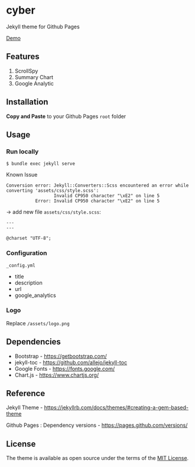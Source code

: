 # cyber

Jekyll theme for Github Pages

[Demo]( https://jayeeeeee.github.io/ )

## Features

1. ScrollSpy
2. Summary Chart
3. Google Analytic

## Installation

**Copy and Paste** to your Github Pages `root` folder

## Usage

### Run locally

```shell
$ bundle exec jekyll serve
```

Known Issue

```shell
Conversion error: Jekyll::Converters::Scss encountered an error while converting 'assets/css/style.scss':
                  Invalid CP950 character "\xE2" on line 5
           Error: Invalid CP950 character "\xE2" on line 5
```

-> add new file `assets/css/style.scss`:

```text
---
---

@charset "UTF-8";
```

### Configuration

`_config.yml`

- title
- description
- url
- google_analytics

### Logo

Replace `/assets/logo.png`

## Dependencies

- Bootstrap - <https://getbootstrap.com/>
- jekyll-toc - <https://github.com/allejo/jekyll-toc>
- Google Fonts - <https://fonts.google.com/>
- Chart.js - <https://www.chartjs.org/>

## Reference

Jekyll Theme - <https://jekyllrb.com/docs/themes/#creating-a-gem-based-theme>

Github Pages : Dependency versions - <https://pages.github.com/versions/>

## License

The theme is available as open source under the terms of the [MIT License](/LICENSE.txt).
